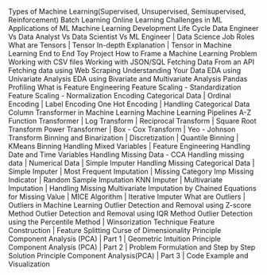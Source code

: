 Types of Machine Learning(Supervised, Unsupervised, Semisupervised, Reinforcement)
Batch Learning
Online Learning
Challenges in ML
Applications of ML
Machine Learning Development Life Cycle 
Data Engineer Vs Data Analyst Vs Data Scientist Vs ML Engineer | Data Science Job Roles
What are Tensors | Tensor In-depth Explanation | Tensor in Machine Learning
End to End Toy Project
How to Frame a Machine Learning Problem
Working with CSV files
Working with JSON/SQL
Fetching Data From an API 
Fetching data using Web Scraping
Understanding Your Data 
EDA using Univariate Analysis 
EDA using Bivariate and Multivariate Analysis
Pandas Profiling 
What is Feature Engineering 
Feature Scaling - Standardization
Feature Scaling - Normalization
Encoding Categorical Data | Ordinal Encoding | Label Encoding
One Hot Encoding | Handling Categorical Data
Column Transformer in Machine Learning 
Machine Learning Pipelines A-Z
Function Transformer | Log Transform | Reciprocal Transform | Square Root Transform
Power Transformer | Box - Cox Transform | Yeo - Johnson Transform
Binning and Binarization | Discretization | Quantile Binning | KMeans Binning
Handling Mixed Variables | Feature Engineering
Handling Date and Time Variables 
Handling Missing Data - CCA
Handling missing data | Numerical Data | Simple Imputer
Handling Missing Categorical Data | Simple Imputer | Most Frequent Imputation | Missing Category Imp
Missing Indicator | Random Sample Imputation 
KNN Imputer | Multivariate Imputation | Handling Missing
Multivariate Imputation by Chained Equations for Missing Value | MICE Algorithm | Iterative Imputer
What are Outliers | Outliers in Machine Learning
Outlier Detection and Removal using Z-score Method
Outlier Detection and Removal using IQR Method
Outlier Detection using the Percentile Method | Winsorization Technique
Feature Construction | Feature Splitting
Curse of Dimensionality
Principle Component Analysis (PCA) | Part 1 | Geometric Intuition
Principle Component Analysis (PCA) | Part 2 | Problem Formulation and Step by Step Solution
Principle Component Analysis(PCA) | Part 3 | Code Example and Visualization









